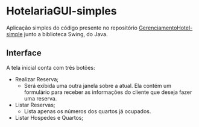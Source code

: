 # HotelariaGUI-simples
Aplicação simples do código presente no repositório [GerenciamentoHotel-simple](https://github.com/KaianeSousa/GerenciamentoHotel-simple) junto a biblioteca Swing, do Java.

## Interface
A tela inicial conta com três botões:
-  Realizar Reserva;
    - Será exibida uma outra janela sobre a atual. Ela contém um formulário para receber as informações do cliente que deseja fazer uma reserva.
- Listar Reservas;
  - Lista apenas os números dos quartos já ocupados.
- Listar Hospedes e Quartos;
